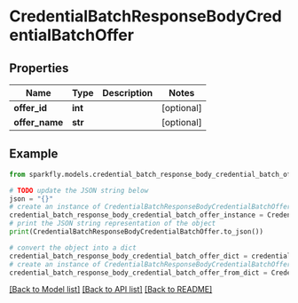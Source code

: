 # CredentialBatchResponseBodyCredentialBatchOffer


## Properties

Name | Type | Description | Notes
------------ | ------------- | ------------- | -------------
**offer_id** | **int** |  | [optional] 
**offer_name** | **str** |  | [optional] 

## Example

```python
from sparkfly.models.credential_batch_response_body_credential_batch_offer import CredentialBatchResponseBodyCredentialBatchOffer

# TODO update the JSON string below
json = "{}"
# create an instance of CredentialBatchResponseBodyCredentialBatchOffer from a JSON string
credential_batch_response_body_credential_batch_offer_instance = CredentialBatchResponseBodyCredentialBatchOffer.from_json(json)
# print the JSON string representation of the object
print(CredentialBatchResponseBodyCredentialBatchOffer.to_json())

# convert the object into a dict
credential_batch_response_body_credential_batch_offer_dict = credential_batch_response_body_credential_batch_offer_instance.to_dict()
# create an instance of CredentialBatchResponseBodyCredentialBatchOffer from a dict
credential_batch_response_body_credential_batch_offer_from_dict = CredentialBatchResponseBodyCredentialBatchOffer.from_dict(credential_batch_response_body_credential_batch_offer_dict)
```
[[Back to Model list]](../README.md#documentation-for-models) [[Back to API list]](../README.md#documentation-for-api-endpoints) [[Back to README]](../README.md)


